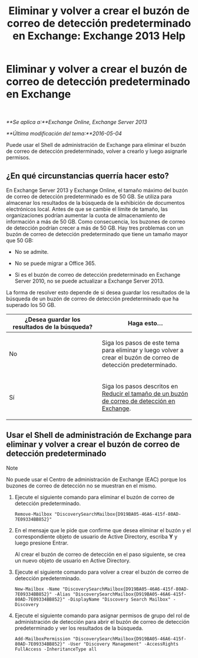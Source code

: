 ﻿---
title: 'Eliminar y volver a crear el buzón de correo de detección predeterminado en Exchange: Exchange 2013 Help'
TOCTitle: Eliminar y volver a crear el buzón de correo de detección predeterminado en Exchange
ms:assetid: 4bde0b00-bdf7-44b4-ba64-aa062bc10ca2
ms:mtpsurl: https://technet.microsoft.com/es-es/library/Dn750894(v=EXCHG.150)
ms:contentKeyID: 62371350
ms.date: 04/23/2018
mtps_version: v=EXCHG.150
ms.translationtype: HT
---

# Eliminar y volver a crear el buzón de correo de detección predeterminado en Exchange

 

_**Se aplica a:**Exchange Online, Exchange Server 2013_

_**Última modificación del tema:**2016-05-04_

Puede usar el Shell de administración de Exchange para eliminar el buzón de correo de detección predeterminado, volver a crearlo y luego asignarle permisos.

## ¿En qué circunstancias querría hacer esto?

En Exchange Server 2013 y Exchange Online, el tamaño máximo del buzón de correo de detección predeterminado es de 50 GB. Se utiliza para almacenar los resultados de la búsqueda de la exhibición de documentos electrónicos local. Antes de que se cambie el límite de tamaño, las organizaciones podrían aumentar la cuota de almacenamiento de información a más de 50 GB. Como consecuencia, los buzones de correo de detección podrían crecer a más de 50 GB. Hay tres problemas con un buzón de correo de detección predeterminado que tiene un tamaño mayor que 50 GB:

  - No se admite.

  - No se puede migrar a Office 365.

  - Si es el buzón de correo de detección predeterminado en Exchange Server 2010, no se puede actualizar a Exchange Server 2013.

La forma de resolver esto depende de si desea guardar los resultados de la búsqueda de un buzón de correo de detección predeterminado que ha superado los 50 GB.


<table>
<colgroup>
<col style="width: 50%" />
<col style="width: 50%" />
</colgroup>
<thead>
<tr class="header">
<th>¿Desea guardar los resultados de la búsqueda?</th>
<th>Haga esto…</th>
</tr>
</thead>
<tbody>
<tr class="odd">
<td><p>No</p></td>
<td><p>Siga los pasos de este tema para eliminar y luego volver a crear el buzón de correo de detección predeterminado.</p></td>
</tr>
<tr class="even">
<td><p>Sí</p></td>
<td><p>Siga los pasos descritos en <a href="reduce-the-size-of-a-discovery-mailbox-in-exchange-exchange-2013-help.md">Reducir el tamaño de un buzón de correo de detección en Exchange</a>.</p></td>
</tr>
</tbody>
</table>


## Usar el Shell de administración de Exchange para eliminar y volver a crear el buzón de correo de detección predeterminado


> [!NOTE]
> No puede usar el Centro de administración de Exchange (EAC) porque los buzones de correo de detección no se muestran en el mismo.



1.  Ejecute el siguiente comando para eliminar el buzón de correo de detección predeterminado.
    
        Remove-Mailbox "DiscoverySearchMailbox{D919BA05-46A6-415f-80AD-7E09334BB852}"

2.  En el mensaje que le pide que confirme que desea eliminar el buzón y el correspondiente objeto de usuario de Active Directory, escriba **Y** y luego presione Entrar.
    
    Al crear el buzón de correo de detección en el paso siguiente, se crea un nuevo objeto de usuario en Active Directory.

3.  Ejecute el siguiente comando para volver a crear el buzón de correo de detección predeterminado.
    
        New-Mailbox -Name "DiscoverySearchMailbox{D919BA05-46A6-415f-80AD-7E09334BB852}" -Alias "DiscoverySearchMailbox{D919BA05-46A6-415f-80AD-7E09334BB852}" -DisplayName "Discovery Search Mailbox" -Discovery

4.  Ejecute el siguiente comando para asignar permisos de grupo del rol de administración de detección para abrir el buzón de correo de detección predeterminado y ver los resultados de la búsqueda.
    
        Add-MailboxPermission "DiscoverySearchMailbox{D919BA05-46A6-415f-80AD-7E09334BB852}" -User "Discovery Management" -AccessRights FullAccess -InheritanceType all

